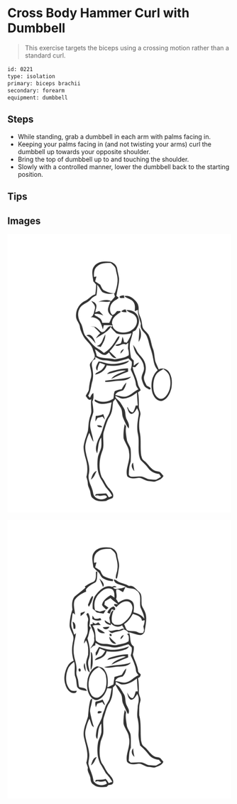 # Cross Body Hammer Curl with Dumbbell
> This exercise targets the biceps using a crossing motion rather than a standard curl.

``` 
id: 0221 
type: isolation 
primary: biceps brachii 
secondary: forearm 
equipment: dumbbell 
``` 

## Steps

 - While standing, grab a dumbbell in each arm with palms facing in.
 - Keeping your palms facing in (and not twisting your arms) curl the dumbbell up towards your opposite shoulder.
 - Bring the top of dumbbell up to and touching the shoulder.
 - Slowly with a controlled manner, lower the dumbbell back to the starting position.

## Tips


## Images

![](./../svg/0221-relaxation.svg)

![](./../svg/0221-tension.svg)
